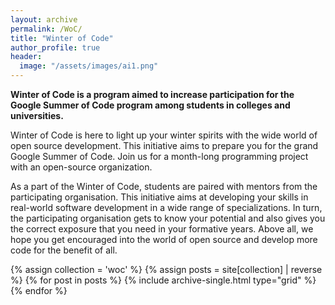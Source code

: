 ```yaml
---
layout: archive
permalink: /WoC/
title: "Winter of Code"
author_profile: true
header:
  image: "/assets/images/ai1.png"
---
```


**Winter of Code is a program aimed to increase participation for the Google Summer of Code program among students in colleges and universities.**

Winter of Code is here to light up your winter spirits with the wide world of open source development. This initiative aims to prepare you for the grand Google Summer of Code. Join us for a month-long programming project with an open-source organization.

As a part of the Winter of Code, students are paired with mentors from the participating organisation. This initiative aims at developing your skills in real-world software development in a wide range of specializations. In turn, the participating organisation gets to know your potential and also gives you the correct exposure that you need in your formative years. Above all, we hope you get encouraged into the world of open source and develop more code for the benefit of all.

<div class="grid__wrapper">
  {% assign collection = 'woc' %}
  {% assign posts = site[collection] | reverse %}
  {% for post in posts %}
    {% include archive-single.html type="grid" %}
  {% endfor %}
</div>
